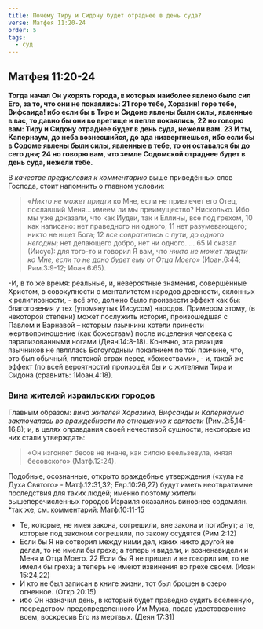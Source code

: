```yaml
---
title: Почему Тиру и Сидону будет отраднее в день суда?
verse: Матфея 11:20-24
order: 5
tags:
  - суд
---
```

## Матфея 11:20-24

**Тогда начал Он укорять города, в которых наиболее явлено было сил Его, за то, что они не покаялись: 21 горе тебе, Хоразин! горе тебе, Вифсаида! ибо если бы в Тире и Сидоне явлены были силы, явленные в вас, то давно бы они во вретище и пепле покаялись, 22 но говорю вам: Тиру и Сидону отраднее будет в день суда, нежели вам. 23 И ты, Капернаум, до неба вознесшийся, до ада низвергнешься, ибо если бы в Содоме явлены были силы, явленные в тебе, то он оставался бы до сего дня; 24 но говорю вам, что земле Содомской отраднее будет в день суда, нежели тебе.** 

В *качестве предисловия к комментарию* выше приведённых слов Господа, стоит напомнить о главном условии: 

>«*Никто не может придти* ко Мне, если не привлечет его Отец, пославший Меня… имеем ли мы преимущество? Нисколько. Ибо мы уже доказали, что как Иудеи, так и Еллины, все под грехом, 10 как написано: нет праведного ни одного; 11 нет разумевающего; никто не ищет Бога; 12 *все совратились с пути, до одного негодны*; нет делающего добро, нет ни одного. … 65 И сказал (Иисус): для того-то и говорил Я вам, что *никто не может придти ко Мне, если то не дано будет ему от Отца Моего*» (Иоан.6:44; Рим.3:9-12; Иоан.6:65). 

-И, в то же время: реальные, и, невероятные знамения, совершённые Христом, в совокупности с менталитетом народов древности, склонных к религиозности, - всё это, должно было произвести эффект как бы: благоговения у тех (упомянутых Иисусом) народов. Примером этому, (в некоторой степени) может послужить история, произошедшая с Павлом и Варнавой – которым язычники хотели принести жертвоприношение (как божествам) после исцеления человека с парализованными ногами (Деян.14:8-18). Конечно, эта реакция язычников не являлась Богоугодным покаянием по той причине, что, это был обычный, плотской страх перед «божествами», - и, такой же эффект (по всей вероятности) произошёл бы и с жителями Тира и Сидона (сравнить: 1Иоан.4:18). 

### Вина жителей израильских городов

Главным образом: *вина жителей Хоразина, Вифсаиды и Капернаума заключалась во враждебности по отношению к святости* (Рим.2:5,14-16,8); и, в целях оправдания своей нечестивой сущности, некоторые из них стали утверждать: 
>«Он изгоняет бесов не иначе, как силою веельзевула, князя бесовского» (Матф.12:24). 

Подобные, осознанные, открыто враждебные утверждения («хула на Духа Святого» - Матф.12:31,32; Евр.10:26,27) будут иметь неотвратимые последствия для таких людей; именно поэтому жители вышеперечисленных городов Израиля оказались виновнее содомлян.
  *так же, см. комментарий: Матф.10:11-15 

- Те, которые, не имея закона, согрешили, вне закона и погибнут; а те, которые под законом согрешили, по закону осудятся (Рим 2:12)
- Если бы Я не сотворил между ними дел, каких никто другой не делал, то не имели бы греха; а теперь и видели, и возненавидели и Меня и Отца Моего. 22 Если бы Я не пришел и не говорил им, то не имели бы греха; а теперь не имеют извинения во грехе своем. (Иоан 15:24,22)
- И кто не был записан в книге жизни, тот был брошен в озеро огненное. (Откр 20:15)
- ибо Он назначил день, в который будет праведно судить вселенную, посредством предопределенного Им Мужа, подав удостоверение всем, воскресив Его из мертвых. (Деян 17:31)
